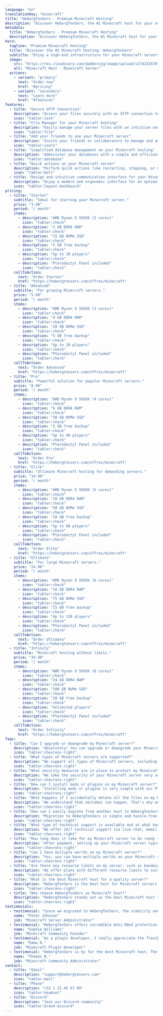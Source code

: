 ```yaml
---
language: "en"
translationKey: "minecraft"
title: "HebergTonServ - Premium Minecraft Hosting"
description: "Discover HebergTonServ, the #1 Minecraft host for your servers. Enjoy high-performance hosting with AMD Ryzen, NVMe SSD, and advanced Anti-DDoS protection."
metadata:
  title: "HebergTonServ - Premium Minecraft Hosting"
  description: "Discover HebergTonServ, the #1 Minecraft host for your servers."
hero:
  tagline: "Premium Minecraft Hosting"
  title: "Discover the #1 Minecraft hosting: HebergTonServ"
  subtitle: "Enjoy a high-end infrastructure for your Minecraft servers. Benefit from AMD Ryzen processors, NVMe SSD storage, and advanced Anti-DDoS protection. Test for free for 24 hours!"
  image:
    src: "https://res.cloudinary.com/da68srujg/image/upload/v1742325707/minecraft"
    alt: "Minecraft Host - Minecraft Server"
  actions:
    - variant: "primary"
      text: "Order now"
      href: "#pricing"
    - variant: "secondary"
      text: "Learn more"
      href: "#features"
features:
  - title: "Secure SFTP Connection"
    description: "Access your files securely with an SFTP connection to manage your Minecraft hosting."
    icon: "tabler:lock"
  - title: "File Manager for your Minecraft hosting"
    description: "Easily manage your server files with an intuitive and efficient file manager."
    icon: "tabler:file"
  - title: "Add your friends to use your Minecraft server"
    description: "Invite your friends or collaborators to manage and administer your Minecraft server with custom permissions."
    icon: "tabler:users"
  - title: "Simplified database management on your Minecraft hosting"
    description: "Administer your databases with a simple and efficient interface for optimal management."
    icon: "tabler:database"
  - title: "Quick actions on your Minecraft server"
    description: "Perform quick actions like restarting, stopping, or modifying your server with one click."
    icon: "tabler:bolt"
  - title: "Design and intuitive communication interface for your Minecraft hosting"
    description: "Enjoy a modern and ergonomic interface for an optimal user experience."
    icon: "tabler:layout-dashboard"
pricing:
  - title: "Starter"
    subtitle: "Ideal for starting your Minecraft server."
    price: "3.90"
    period: "/ month"
    items:
      - description: "AMD Ryzen 9 5950X (2 cores)"
        icon: "tabler:check"
      - description: "2 GB DDR4 RAM"
        icon: "tabler:check"
      - description: "15 GB NVMe SSD"
        icon: "tabler:check"
      - description: "5 GB free backup"
        icon: "tabler:check"
      - description: "Up to 10 players"
        icon: "tabler:check"
      - description: "Pterodactyl Panel included"
        icon: "tabler:check"
    callToAction:
      text: "Order Starter"
      href: "https://hebergtonserv.com/offres/minecraft"
  - title: "Advanced"
    subtitle: "For growing Minecraft servers."
    price: "5.90"
    period: "/ month"
    items:
      - description: "AMD Ryzen 9 5950X (3 cores)"
        icon: "tabler:check"
      - description: "4 GB DDR4 RAM"
        icon: "tabler:check"
      - description: "20 GB NVMe SSD"
        icon: "tabler:check"
      - description: "5 GB free backup"
        icon: "tabler:check"
      - description: "Up to 20 players"
        icon: "tabler:check"
      - description: "Pterodactyl Panel included"
        icon: "tabler:check"
    callToAction:
      text: "Order Advanced"
      href: "https://hebergtonserv.com/offres/minecraft"
  - title: "Pro"
    subtitle: "Powerful solution for popular Minecraft servers."
    price: "8.90"
    period: "/ month"
    items:
      - description: "AMD Ryzen 9 5950X (4 cores)"
        icon: "tabler:check"
      - description: "6 GB DDR4 RAM"
        icon: "tabler:check"
      - description: "30 GB NVMe SSD"
        icon: "tabler:check"
      - description: "5 GB free backup"
        icon: "tabler:check"
      - description: "Up to 40 players"
        icon: "tabler:check"
      - description: "Pterodactyl Panel included"
        icon: "tabler:check"
    callToAction:
      text: "Order Pro"
      href: "https://hebergtonserv.com/offres/minecraft"
  - title: "Elite"
    subtitle: "Ultimate Minecraft hosting for demanding servers."
    price: "14.90"
    period: "/ month"
    items:
      - description: "AMD Ryzen 9 5950X (5 cores)"
        icon: "tabler:check"
      - description: "10 GB DDR4 RAM"
        icon: "tabler:check"
      - description: "50 GB NVMe SSD"
        icon: "tabler:check"
      - description: "10 GB free backup"
        icon: "tabler:check"
      - description: "Up to 80 players"
        icon: "tabler:check"
      - description: "Pterodactyl Panel included"
        icon: "tabler:check"
    callToAction:
      text: "Order Elite"
      href: "https://hebergtonserv.com/offres/minecraft"
  - title: "Ultimate"
    subtitle: "For large Minecraft servers."
    price: "24.90"
    period: "/ month"
    items:
      - description: "AMD Ryzen 9 5950X (6 cores)"
        icon: "tabler:check"
      - description: "16 GB DDR4 RAM"
        icon: "tabler:check"
      - description: "75 GB NVMe SSD"
        icon: "tabler:check"
      - description: "15 GB free backup"
        icon: "tabler:check"
      - description: "Up to 150 players"
        icon: "tabler:check"
      - description: "Pterodactyl Panel included"
        icon: "tabler:check"
    callToAction:
      text: "Order Ultimate"
      href: "https://hebergtonserv.com/offres/minecraft"
  - title: "Infinity"
    subtitle: "Minecraft hosting without limits."
    price: "39.90"
    period: "/ month"
    items:
      - description: "AMD Ryzen 9 5950X (8 cores)"
        icon: "tabler:check"
      - description: "24 GB DDR4 RAM"
        icon: "tabler:check"
      - description: "100 GB NVMe SSD"
        icon: "tabler:check"
      - description: "20 GB free backup"
        icon: "tabler:check"
      - description: "Unlimited players"
        icon: "tabler:check"
      - description: "Pterodactyl Panel included"
        icon: "tabler:check"
    callToAction:
      text: "Order Infinity"
      href: "https://hebergtonserv.com/offres/minecraft"
faqs:
  - title: "Can I upgrade or downgrade my Minecraft server?"
    description: "Absolutely! You can upgrade or downgrade your Minecraft server at any time and only pay the difference, calculated pro-rata. Upgrades can be performed automatically from your client area. This allows you to always have the resources adapted to your needs, without loss of data or configuration."
    icon: "tabler:chevrons-right"
  - title: "What types of Minecraft servers are supported?"
    description: "We support all types of Minecraft servers, including Vanilla, Spigot, Paper, Forge, Fabric, Bukkit, and many more. You can easily switch server types at any time via our Pterodactyl control panel."
    icon: "tabler:chevrons-right"
  - title: "What security measures are in place to protect my Minecraft server from DDoS attacks?"
    description: "We take the security of your Minecraft server very seriously and we are proud of our partnership with CosmicGuard to provide state-of-the-art Anti-DDoS protection. This protection is capable of filtering and mitigating DDoS attacks, ensuring that your server remains online and accessible, even during an attack."
    icon: "tabler:chevrons-right"
  - title: "How can I install mods or plugins on my Minecraft server?"
    description: "Installing mods or plugins is very simple with our Pterodactyl control panel. You can upload your files directly via the web interface or use an SFTP connection. We also offer one-click installations for popular modpacks like FTB, Tekkit, and many more."
    icon: "tabler:chevrons-right"
  - title: "What happens if I accidentally delete all the files on my Minecraft server?"
    description: "We understand that mistakes can happen. That's why we offer a free upgradable 5 GB backup for your Minecraft server. If you accidentally delete your files, you can restore a previous backup from your management dashboard."
    icon: "tabler:chevrons-right"
  - title: "How can I easily migrate from another host to HebergTonServ for my Minecraft server?"
    description: "Migration to HebergTonServ is simple and hassle-free. We offer full support to help you transfer your Minecraft server from your current host. Contact our support team and we will guide you through the migration process."
    icon: "tabler:chevrons-right"
  - title: "What type of technical support is available and at what hours?"
    description: "We offer 24/7 technical support via live chat, email, and ticket. Our team of experts is always there to help you with all your Minecraft hosting needs. Whether you have a technical question or need assistance with your server, we are there to provide you with quick and efficient answers."
    icon: "tabler:chevrons-right"
  - title: "How long does it take for my Minecraft server to be ready to use after purchase?"
    description: "After payment, setting up your Minecraft server typically takes less than 5 minutes. You will receive all the details to access and administer your server in your client area. We strive to provide a fast and reliable service so you can start playing without delay."
    icon: "tabler:chevrons-right"
  - title: "Can I have multiple worlds on my Minecraft server?"
    description: "Yes, you can have multiple worlds on your Minecraft server. With our Pterodactyl control panel, you can easily manage multiple worlds and switch between them as needed. This feature is particularly useful for servers with different game modes or environments."
    icon: "tabler:chevrons-right"
  - title: "Are there any resource limits on my server, such as bandwidth or CPU usage?"
    description: "We offer plans with different resource limits to suit your needs. Check our packages for more information on specific limits. Our Minecraft hosting offers are designed to provide optimal performance, whether you have a small server among friends or a large community of players."
    icon: "tabler:chevrons-right"
  - title: "What is the best Minecraft host for a quality server?"
    description: "HebergTonServ is the best host for Minecraft servers due to its performance, advanced anti-DDoS protection, 24/7 support, and customized offers adapted to servers of all sizes."
    icon: "tabler:chevrons-right"
  - title: "Why choose HebergTonServ as Minecraft host?"
    description: "HebergTonServ stands out as the best Minecraft host thanks to its high-performance servers, advanced Anti-DDoS protection, expert 24/7 technical support, and offers adapted to all Minecraft server needs."
    icon: "tabler:chevrons-right"
testimonials:
  - testimonial: "Since we migrated to HebergTonServ, the stability and performance of our Minecraft server have reached an exceptional level."
    name: "Peter Johnson"
    job: "Minecraft Server Administrator"
  - testimonial: "HebergTonServ offers incredible Anti-DDoS protection. Since we've been using their services, our attack problems are a thing of the past."
    name: "Sophie Williams"
    job: "Minecraft Community Founder"
  - testimonial: "As a plugin developer, I really appreciate the flexibility and power of Minecraft hosting offered by HebergTonServ."
    name: "Emma R."
    job: "Minecraft Plugin Developer"
  - testimonial: "HebergTonServ is by far the best Minecraft host. The stability and performance are unmatched!"
    name: "Thomas B."
    job: "Minecraft Community Administrator"
contact:
  - title: "Email"
    description: "support@hebergtonserv.com"
    icon: "tabler:mail"
  - title: "Phone"
    description: "+33 1 23 45 67 89"
    icon: "tabler:headset"
  - title: "Discord"
    description: "Join our Discord community"
    icon: "tabler:brand-discord"
---
```

